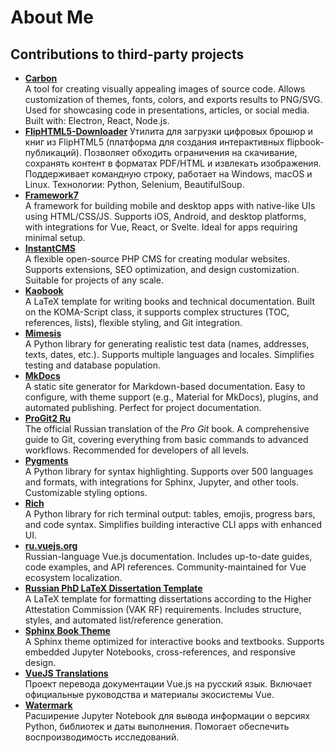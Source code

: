 # About Me

## Contributions to third-party projects

- **[Carbon](https://github.com/carbon-app/carbon)**  
A tool for creating visually appealing images of source code. Allows customization of themes, fonts, colors, and exports results to PNG/SVG. Used for showcasing code in presentations, articles, or social media. Built with: Electron, React, Node.js.
- **[FlipHTML5-Downloader](https://github.com/mehmetabak/FlipHTML5-Downloader)**
Утилита для загрузки цифровых брошюр и книг из FlipHTML5 (платформа для создания интерактивных flipbook-публикаций). Позволяет обходить ограничения на скачивание, сохранять контент в форматах PDF/HTML и извлекать изображения. Поддерживает командную строку, работает на Windows, macOS и Linux. Технологии: Python, Selenium, BeautifulSoup.  
- **[Framework7](https://github.com/framework7io/framework7-website)**  
A framework for building mobile and desktop apps with native-like UIs using HTML/CSS/JS. Supports iOS, Android, and desktop platforms, with integrations for Vue, React, or Svelte. Ideal for apps requiring minimal setup.
- **[InstantCMS](https://github.com/instantsoft/icms2)**  
A flexible open-source PHP CMS for creating modular websites. Supports extensions, SEO optimization, and design customization. Suitable for projects of any scale.
- **[Kaobook](https://github.com/fmarotta/kaobook)**  
A LaTeX template for writing books and technical documentation. Built on the KOMA-Script class, it supports complex structures (TOC, references, lists), flexible styling, and Git integration.
- **[Mimesis](https://github.com/lk-geimfari/mimesis)**  
A Python library for generating realistic test data (names, addresses, texts, dates, etc.). Supports multiple languages and locales. Simplifies testing and database population.
- **[MkDocs](https://github.com/mkdocs/mkdocs)**  
A static site generator for Markdown-based documentation. Easy to configure, with theme support (e.g., Material for MkDocs), plugins, and automated publishing. Perfect for project documentation.
- **[ProGit2 Ru](https://github.com/progit/progit2-ru)**  
The official Russian translation of the *Pro Git* book. A comprehensive guide to Git, covering everything from basic commands to advanced workflows. Recommended for developers of all levels.
- **[Pygments](https://github.com/pygments/pygments)**  
A Python library for syntax highlighting. Supports over 500 languages and formats, with integrations for Sphinx, Jupyter, and other tools. Customizable styling options.
- **[Rich](https://github.com/Textualize/rich)**  
A Python library for rich terminal output: tables, emojis, progress bars, and code syntax. Simplifies building interactive CLI apps with enhanced UI.
- **[ru.vuejs.org](https://github.com/translation-gang/ru.vuejs.org)**  
Russian-language Vue.js documentation. Includes up-to-date guides, code examples, and API references. Community-maintained for Vue ecosystem localization.
- **[Russian PhD LaTeX Dissertation Template](https://github.com/AndreyAkinshin/Russian-Phd-LaTeX-Dissertation-Template)**  
A LaTeX template for formatting dissertations according to the Higher Attestation Commission (VAK RF) requirements. Includes structure, styles, and automated list/reference generation.
- **[Sphinx Book Theme](https://github.com/executablebooks/sphinx-book-theme)**  
A Sphinx theme optimized for interactive books and textbooks. Supports embedded Jupyter Notebooks, cross-references, and responsive design.
- **[VueJS Translations](https://github.com/vuejs-translations/docs-ru)**  
Проект перевода документации Vue.js на русский язык. Включает официальные руководства и материалы экосистемы Vue.
- **[Watermark](https://github.com/rasbt/watermark)**  
Расширение Jupyter Notebook для вывода информации о версиях Python, библиотек и даты выполнения. Помогает обеспечить воспроизводимость исследований.

<!--
Here are some ideas to get you started:

- 🔭 I’m currently working on ...
- 🌱 I’m currently learning ...
- 👯 I’m looking to collaborate on ...
- 🤔 I’m looking for help with ...
- 💬 Ask me about ...
- 📫 How to reach me: ...
- 😄 Pronouns: ...
- ⚡ Fun fact: ...
-->

